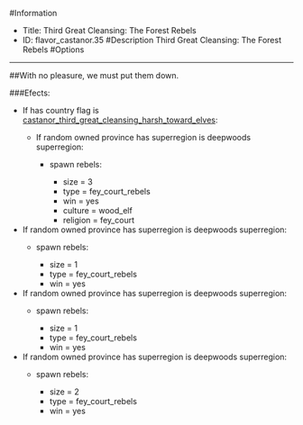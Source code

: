 #Information
 - Title: Third Great Cleansing: The Forest Rebels
 - ID: flavor_castanor.35
#Description
Third Great Cleansing: The Forest Rebels
#Options

___
##With no pleasure, we must put them down.

###Efects:<ul><li>If has country flag is [castanor_third_great_cleansing_harsh_toward_elves](../flags/castanor_third_great_cleansing_harsh_toward_elves.md):</li><ul><li>If random owned province has superregion is deepwoods superregion:</li><ul><li>spawn rebels:</li><ul><li>size = 3</li><li>type = fey_court_rebels</li><li>win = yes</li><li>culture = wood_elf</li><li>religion = fey_court</li></ul></ul></ul><li>If random owned province has superregion is deepwoods superregion:</li><ul><li>spawn rebels:</li><ul><li>size = 1</li><li>type = fey_court_rebels</li><li>win = yes</li></ul></ul><li>If random owned province has superregion is deepwoods superregion:</li><ul><li>spawn rebels:</li><ul><li>size = 1</li><li>type = fey_court_rebels</li><li>win = yes</li></ul></ul><li>If random owned province has superregion is deepwoods superregion:</li><ul><li>spawn rebels:</li><ul><li>size = 2</li><li>type = fey_court_rebels</li><li>win = yes</li></ul></ul></ul>
